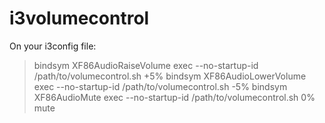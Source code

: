 # i3volumecontrol

On your i3config file:

> bindsym XF86AudioRaiseVolume exec --no-startup-id /path/to/volumecontrol.sh +5%
> bindsym XF86AudioLowerVolume exec --no-startup-id /path/to/volumecontrol.sh -5%
> bindsym XF86AudioMute exec --no-startup-id /path/to/volumecontrol.sh 0% mute
